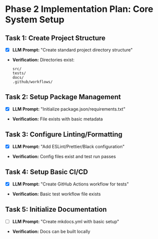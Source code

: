 # Phase 2 Implementation Plan: Core System Setup

## Task 1: Create Project Structure
- [x] **LLM Prompt:** "Create standard project directory structure"
- **Verification:** Directories exist:
  ```
  src/
  tests/
  docs/
  .github/workflows/
  ```

## Task 2: Setup Package Management
- [x] **LLM Prompt:** "Initialize package.json/requirements.txt"
- **Verification:** File exists with basic metadata

## Task 3: Configure Linting/Formatting
- [x] **LLM Prompt:** "Add ESLint/Prettier/Black configuration"
- **Verification:** Config files exist and test run passes

## Task 4: Setup Basic CI/CD
- [x] **LLM Prompt:** "Create GitHub Actions workflow for tests"
- **Verification:** Basic test workflow file exists

## Task 5: Initialize Documentation
- [ ] **LLM Prompt:** "Create mkdocs.yml with basic setup"
- **Verification:** Docs can be built locally